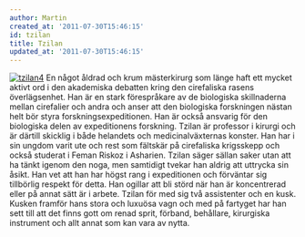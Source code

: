 ```yaml
---
author: Martin
created_at: '2011-07-30T15:46:15'
id: tzilan
title: Tzilan
updated_at: '2011-07-30T15:46:15'
---
```

[<img src="http://kampanj.ripperdoc.net/wp-content/uploads/tzilan4-192x300.jpg" title="tzilan4" class="alignright size-medium wp-image-178" />] En något åldrad och krum mästerkirurg som länge haft ett mycket aktivt ord i den akademiska debatten kring den cirefaliska rasens överlägsenhet. Han är en stark förespråkare av de biologiska skillnaderna mellan cirefalier och andra och anser att den biologiska forskningen nästan helt bör styra forskningsexpeditionen. Han är också ansvarig för den biologiska delen av expeditionens forskning. Tzilan är professor i kirurgi och är därtill skicklig i både helandets och medicinalväxternas konster. Han har i sin ungdom varit ute och rest som fältskär på cirefaliska krigsskepp och också studerat i Feman Riskoz i Asharien. Tzilan säger sällan saker utan att ha tänkt igenom den noga, men samtidigt tvekar han aldrig att uttrycka sin åsikt. Han vet att han har högst rang i expeditionen och förväntar sig tillbörlig respekt för detta. Han ogillar att bli störd när han är koncentrerad eller på annat sätt är i arbete. Tzilan för med sig två assistenter och en kusk. Kusken framför hans stora och luxuösa vagn och med på fartyget har han sett till att det finns gott om renad sprit, förband, behållare, kirurgiska instrument och allt annat som kan vara av nytta.

  [<img src="http://kampanj.ripperdoc.net/wp-content/uploads/tzilan4-192x300.jpg" title="tzilan4" class="alignright size-medium wp-image-178" />]: http://kampanj.ripperdoc.net/terz-cirza/tzilan/attachment/tzilan4